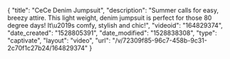 {
    "title": "CeCe Denim Jumpsuit",
    "description": "Summer calls for easy, breezy attire. This light weight, denim jumpsuit is perfect for those 80 degree days! It\u2019s comfy, stylish and chic!",
    "videoid": "164829374",
    "date_created": "1528805391",
    "date_modified": "1528838308",
    "type": "captivate",
    "layout": "video",
    "url": "\/v\/72309f85-96c7-458b-9c31-2c70f1c27b24\/164829374"
}